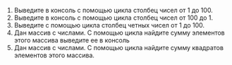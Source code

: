 1.  Выведите в консоль с помощью цикла столбец чисел от 1 до 100.
2. Выведите в консоль с помощью цикла столбец чисел от 100 до 1.
3. Выведите с помощью цикла столбец четных чисел от 1 до 100.
4. Дан массив с числами. С помощью цикла найдите сумму элементов этого массива выведите ее в консоль
5. Дан массив с числами. С помощью цикла найдите сумму квадратов элементов этого массива.
